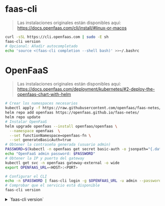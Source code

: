 # faas-cli

> Las instalaciones originales están disponibles aquí:
> https://docs.openfaas.com/cli/install/#linux-or-macos

```sh
curl -sSL https://cli.openfaas.com | sudo -E sh
faas-cli version
# Opcional: Añadir autocompletado
echo 'source <(faas-cli completion --shell bash)' >>~/.bashrc
```

# OpenFaaS

> Las instalaciones originales están disponibles aquí:
> https://docs.openfaas.com/deployment/kubernetes/#2-deploy-the-openfaas-chart-with-helm

```sh
# Crear los namespaces necesarios
kubectl apply -f https://raw.githubusercontent.com/openfaas/faas-netes/master/namespaces.yml
helm repo add openfaas https://openfaas.github.io/faas-netes/
helm repo update
# Instalar OpenFaaS
helm upgrade openfaas --install openfaas/openfaas \
  --namespace openfaas  \
  --set functionNamespace=openfaas-fn \
  --set generateBasicAuth=true
# Obtener la contraseña generada (usuario admin)
PASSWORD=$(kubectl -n openfaas get secret basic-auth -o jsonpath="{.data.basic-auth-password}" | base64 --decode)
echo "OpenFaaS admin password: $PASSWORD"
# Obtener la IP y puerto del gateway
kubectl get svc -n openfaas gateway-external -o wide
export OPENFAAS_URL=<HOST>:<PORT>

# Configurar el CLI
echo -n $PASSWORD | faas-cli login -g $OPENFAAS_URL -u admin --password-stdin
# Comprobar que el servicio está disponible
faas-cli version
```

<details>
<summary>`faas-cli version`</summary>

```txt
  ___                   _____           ____
 / _ \ _ __   ___ _ __ |  ___|_ _  __ _/ ___|
| | | | '_ \ / _ \ '_ \| |_ / _` |/ _` \___ \
| |_| | |_) |  __/ | | |  _| (_| | (_| |___) |
 \___/| .__/ \___|_| |_|_|  \__,_|\__,_|____/
      |_|

CLI:
 commit:  0074051aeb837f5f160ee8736341460468b5c190
 version: 0.15.4

Gateway
 uri:     http://node1:31112
 version: 0.25.2
 sha:     bc2eeff4678407583faec982c1c7d1da915dd60c


Provider
 name:          faas-netes
 orchestration: kubernetes
 version:       0.15.4
 sha:           330ac2a6d2e0db392a673b7fac97320d3e788139
```

</details>
